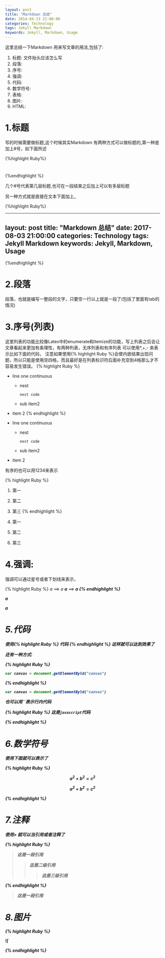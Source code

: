 ```yaml
---
layout: post
title: "Markdown 总结"
date: 2014-04-13 21:00:00
categories: Technology
tags: Jekyll Markdown
keywords: Jekyll, Markdown, Usage
---
```

    
这里总结一下Markdown 用来写文章的用法,包括了:

1. 标题: 文件抬头应该怎么写
2. 段落: 
3. 序号: 
4. 强调:
5. 代码:
6. 数学符号:
7. 表格: 
8. 图片:
9. HTML:


# 1.标题

写的时候需要做标题,这个时候其实Markdown 有两种方式可以做标题的,第一种是加上#号，如下面所述

{%highlight Ruby%}
#
##
#####
{%endhighlight %}

几个#号代表第几层标题,也可在一段结束之后加上可以有多层标题

另一种方式就是直接在文本下面加上\_

{%highlight Ruby%}

---
layout: post
title: "Markdown 总结"
date: 2017-08-03 21:00:00
categories: Technology
tags: Jekyll Markdown
keywords: Jekyll, Markdown, Usage
---
{%endhighlight %}


# 2.段落

段落，也就是编写一整段的文字，只要空一行以上就是一段了(包括了里面有tab的情况)

# 3.序号(列表)

这里列表的功能比较像Latex中的enumerate和itemize的功能，写上列表之后会让文章看起来更加有条理性，有两种列表，无序列表和有序列表
可以使用\*,\+,\- 来表示比如下面的代码， 注意如果使用\{\% highlight Ruby \%\}会使内嵌结果出现问题，所以只能是使用空四格，而且最好是在列表标识符后面补充空到4格那么才不容易发生错误。
{% highlight Ruby %}
*   line one 
    continuous
  
    *   nest 

            nest code

    *   sub item2
*   item 2
{% endhighlight %}

*   line one 
    continuous
  
    *   nest 

            nest code

    *   sub item2
*   item 2

有序的也可以用1234来表示

{% highlight Ruby %}
1. 第一
2. 第二
4. 第三
{% endhighlight %}

1. 第一
2. 第二
4. 第三

# 4.强调:

强调可以通过星号或者下划线来表示， 

{% highlight Ruby %}
*a* ==> <em> a <em>
**a** ==> <strong> a <strong>
{% endhighlight %}

*a* 

**a**

# 5.代码

使用\{\% highlight Ruby \%\} 代码 \{\% endhighlight \%\}
这样就可以达到效果了

还有一种方式:

{% highlight Ruby %}
```javascript
var canvas = document.getElementByld("canvas")
```
{% endhighlight %}

```javascript
var canvas = document.getElementByld("canvas")
```

也可以用\`\`表示行内代码


{% highlight Ruby %}
这是`javascript`代码

{% endhighlight %}


# 6.数学符号

使用下面就可以表示了

{% highlight Ruby %}

$$a^2+b^2=c^2$$

$$a^2+b^2=c^2$$

{% endhighlight %}

# 7.注释

使用\> 就可以当引用或者注释了

{% highlight Ruby %}

> 这是一段引用
>> 这是二级引用
>>> 这是三级引用


{% endhighlight %}


> 这是一段引用


# 8.图片

{% highlight Ruby %}

 ![

{% endhighlight %}


[othree]: http://markwodn.tw/#p

